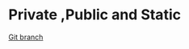 # Private ,Public and Static 


[Git branch](https://github.com/codiku/typescript-introduction/tree/008-accessors)